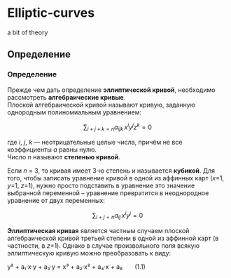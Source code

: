 # Elliptic-curves
a bit of theory

## Определение

### Определение

Прежде чем дать определение **эллиптической кривой**, необходимо рассмотреть **алгебраические кривые**.  
Плоской алгебраической кривой называют кривую, заданную однородным полиномиальным уравнением:

$$
\sum_{i + j + k = n} a_{ijk} \, x^i y^j z^k = 0
$$

где *i*, *j*, *k* — неотрицательные целые числа, причём не все коэффициенты *a* равны нулю.  
Число *n* называют **степенью кривой**.

Если *n* = 3, то кривая имеет 3-ю степень и называется **кубикой**. Для того, чтобы записать уравнение кривой в одной из аффинных карт (*x*=1, *y*=1, *z*=1), нужно просто подставить в уравнение это значение выбранной переменной – уравнение превратится в неоднородное уравнение от двух переменных:

$$
\sum_{i + j = n} a_{ij} \, x^i y^j = 0
$$

**Эллиптическая кривая** является частным случаем плоской алгебраической кривой третьей степени в одной из аффинной карт (в частности, в *z*=1). Однако в случае произвольного поля всякую эллиптическую кривую можно преобразовать к виду:

y² + a₁·x·y + a₃·y = x³ + a₂·x² + a₄·x + a₆  (1.1)

